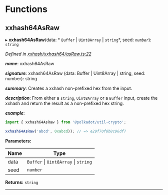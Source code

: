 

# Functions

<a id="xxhash64asraw"></a>

##  xxhash64AsRaw

▸ **xxhash64AsRaw**(data: * `Buffer` &#124; `Uint8Array` &#124; `string`*, seed: *`number`*): `string`

*Defined in [xxhash/xxhash64/asRaw.ts:22](https://github.com/polkadot-js/common/blob/3bc1b75/packages/util-crypto/src/xxhash/xxhash64/asRaw.ts#L22)*

*__name__*: xxhash64AsRaw

*__signature__*: xxhash64AsRaw (data: Buffer | Uint8Array | string, seed: number): string

*__summary__*: Creates a xxhash non-prefixed hex from the input.

*__description__*: From either a `string`, `Uint8Array` or a `Buffer` input, create the xxhash and return the result as a non-prefixed hex string.

*__example__*:   

```javascript
import { xxhash64AsRaw } from '@polkadot/util-crypto';

xxhash64AsRaw('abcd', 0xabcd)); // => e29f70f8b8c96df7
```

**Parameters:**

| Name | Type |
| ------ | ------ |
| data |  `Buffer` &#124; `Uint8Array` &#124; `string`|
| seed | `number` |

**Returns:** `string`

___

